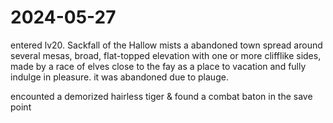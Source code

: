 # 2024-05-27

entered lv20.
Sackfall of the Hallow mists
a abandoned town spread around several mesas, broad, flat-topped elevation with one or more clifflike sides, made by a race of elves close to the fay as a place to vacation and fully indulge in pleasure.
it was abandoned due to plauge.

encounted a demorized hairless tiger & found a combat baton in the save point